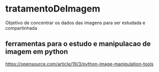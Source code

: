 # tratamentoDeImagem
Objetivo de concentrar os dados das imagens para ser estudada e compartinhada


## ferramentas para o estudo e manipulacao de imagem em python

https://opensource.com/article/19/3/python-image-manipulation-tools
